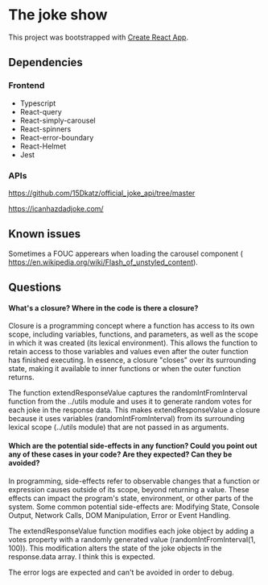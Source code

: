 # The joke show

This project was bootstrapped with [Create React App](https://github.com/facebook/create-react-app).

## Dependencies

### Frontend

- Typescript
- React-query
- React-simply-carousel
- React-spinners
- React-error-boundary
- React-Helmet
- Jest

### APIs

https://github.com/15Dkatz/official_joke_api/tree/master

https://icanhazdadjoke.com/

## Known issues

Sometimes a FOUC apperears when loading the carousel component ( https://en.wikipedia.org/wiki/Flash_of_unstyled_content).

## Questions

#### What's a closure? Where in the code is there a closure?

Closure is a programming concept where a function has access to its own scope, including variables, functions, and parameters, as well as the scope in which it was created (its lexical environment). This allows the function to retain access to those variables and values even after the outer function has finished executing. In essence, a closure "closes" over its surrounding state, making it available to inner functions or when the outer function returns.

The function extendResponseValue captures the randomIntFromInterval function from the ../utils module and uses it to generate random votes for each joke in the response data. This makes extendResponseValue a closure because it uses variables (randomIntFromInterval) from its surrounding lexical scope (../utils module) that are not passed in as arguments.

#### Which are the potential side-effects in any function? Could you point out any of these cases in your code? Are they expected? Can they be avoided?

In programming, side-effects refer to observable changes that a function or expression causes outside of its scope, beyond returning a value. These effects can impact the program's state, environment, or other parts of the system. Some common potential side-effects are: Modifying State, Console Output, Network Calls, DOM Manipulation, Error or Event Handling.

The extendResponseValue function modifies each joke object by adding a votes property with a randomly generated value (randomIntFromInterval(1, 100)). This modification alters the state of the joke objects in the response.data array. I think this is expected.

The error logs are expected and can't be avoided in order to debug.
